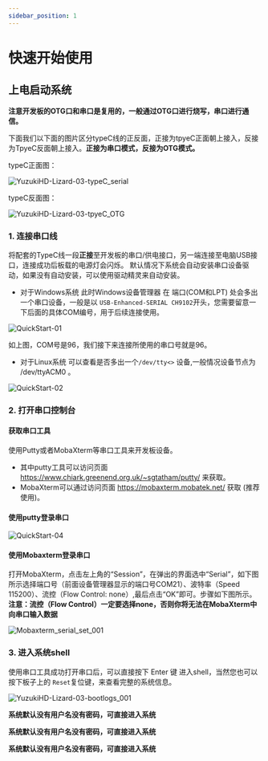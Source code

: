 ```yaml
---
sidebar_position: 1
---
```

# 快速开始使用

## 上电启动系统

**注意开发板的OTG口和串口是复用的，一般通过OTG口进行烧写，串口进行通信。**

下面我们以下面的图片区分typeC线的正反面，正接为tpyeC正面朝上接入，反接为TpyeC反面朝上接入。**正接为串口模式，反接为OTG模式。**

typeC正面图：

![YuzukiHD-Lizard-03-typeC_serial](https://photos.100ask.net/dongshanpi-docs/YuzukiHD-Lizard/YuzukiHD-Lizard-03-typeC_serial.png)



typeC反面图：

![YuzukiHD-Lizard-03-tpyeC_OTG](https://photos.100ask.net/dongshanpi-docs/YuzukiHD-Lizard/YuzukiHD-Lizard-03-tpyeC_OTG.png)

### 1. 连接串口线
将配套的TypeC线一段**正接**至开发板的串口/供电接口，另一端连接至电脑USB接口，连接成功后板载的电源灯会闪烁。
默认情况下系统会自动安装串口设备驱动，如果没有自动安装，可以使用驱动精灵来自动安装。

* 对于Windows系统
此时Windows设备管理器 在 端口(COM和LPT) 处会多出一个串口设备，一般是以 `USB-Enhanced-SERIAL CH9102`开头，您需要留意一下后面的具体COM编号，用于后续连接使用。

![QuickStart-01](https://photos.100ask.net/dongshanpi-docs/DongshanNezhaSTU/QuickStart-01.png)

如上图，COM号是96，我们接下来连接所使用的串口号就是96。

* 对于Linux系统
可以查看是否多出一个`/dev/tty<>` 设备,一般情况设备节点为 /dev/ttyACM0  。

![QuickStart-02](https://photos.100ask.net/dongshanpi-docs/DongshanNezhaSTU/QuickStart-02.png)

### 2. 打开串口控制台
#### 获取串口工具
使用Putty或者MobaXterm等串口工具来开发板设备。

* 其中putty工具可以访问页面  https://www.chiark.greenend.org.uk/~sgtatham/putty/  来获取。
* MobaXterm可以通过访问页面 https://mobaxterm.mobatek.net/ 获取 (推荐使用)。

#### 使用putty登录串口

![QuickStart-04](https://photos.100ask.net/dongshanpi-docs/DongshanNezhaSTU/QuickStart-04.png)

#### 使用Mobaxterm登录串口
打开MobaXterm，点击左上角的“Session”，在弹出的界面选中“Serial”，如下图所示选择端口号（前面设备管理器显示的端口号COM21）、波特率（Speed 115200）、流控（Flow Control: none）,最后点击“OK”即可。步骤如下图所示。
**注意：流控（Flow Control）一定要选择none，否则你将无法在MobaXterm中向串口输入数据**

![Mobaxterm_serial_set_001](https://photos.100ask.net/dongshanpi-docs/DongshanNezhaSTU/Mobaxterm_serial_set_001.png)




### 3. 进入系统shell
使用串口工具成功打开串口后，可以直接按下 Enter 键 进入shell，当然您也可以按下板子上的 `Reset`复位键，来查看完整的系统信息。

![YuzukiHD-Lizard-03-bootlogs_001](https://photos.100ask.net/dongshanpi-docs/YuzukiHD-Lizard/YuzukiHD-Lizard-03-bootlogs_001.png)

**系统默认没有用户名没有密码，可直接进入系统**

**系统默认没有用户名没有密码，可直接进入系统**

**系统默认没有用户名没有密码，可直接进入系统**
